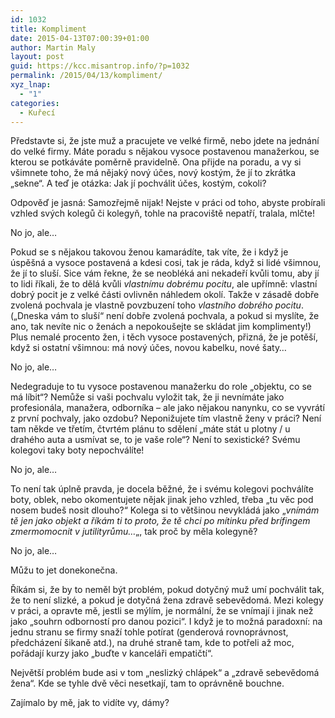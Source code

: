 ```yaml
---
id: 1032
title: Kompliment
date: 2015-04-13T07:00:39+01:00
author: Martin Maly
layout: post
guid: https://kcc.misantrop.info/?p=1032
permalink: /2015/04/13/kompliment/
xyz_lnap:
  - "1"
categories:
  - Kuřecí
---
```

Představte si, že jste muž a pracujete ve velké firmě, nebo jdete na jednání do velké firmy. Máte poradu s nějakou vysoce postavenou manažerkou, se kterou se potkáváte poměrně pravidelně. Ona přijde na poradu, a vy si všimnete toho, že má nějaký nový účes, nový kostým, že jí to zkrátka &#8222;sekne&#8220;. A teď je otázka: Jak jí pochválit účes, kostým, cokoli?

Odpověď je jasná: Samozřejmě nijak! Nejste v práci od toho, abyste probírali vzhled svých kolegů či kolegyň, tohle na pracoviště nepatří, tralala, mlčte!

No jo, ale&#8230;

Pokud se s nějakou takovou ženou kamarádíte, tak víte, že i když je úspěšná a vysoce postavená a kdesi cosi, tak je ráda, když si lidé všimnou, že jí to sluší. Sice vám řekne, že se neobléká ani nekadeří kvůli tomu, aby jí to lidi říkali, že to dělá kvůli _vlastnímu dobrému pocitu_, ale upřímně: vlastní dobrý pocit je z velké části ovlivněn náhledem okolí. Takže v zásadě dobře zvolená pochvala je vlastně povzbuzení toho _vlastního dobrého pocitu_. (&#8222;Dneska vám to sluší&#8220; není dobře zvolená pochvala, a pokud si myslíte, že ano, tak nevíte nic o ženách a nepokoušejte se skládat jim komplimenty!) Plus nemalé procento žen, i těch vysoce postavených, přizná, že je potěší, když si ostatní všimnou: má nový účes, novou kabelku, nové šaty&#8230;

No jo, ale&#8230;

Nedegraduje to tu vysoce postavenou manažerku do role &#8222;objektu, co se má líbit&#8220;? Nemůže si vaši pochvalu vyložit tak, že ji nevnímáte jako profesionála, manažera, odborníka &#8211; ale jako nějakou nanynku, co se vyvrátí z první pochvaly, jako ozdobu? Neponižujete tím vlastně ženy v práci? Není tam někde ve třetím, čtvrtém plánu to sdělení &#8222;máte stát u plotny / u drahého auta a usmívat se, to je vaše role&#8220;? Není to sexistické? Svému kolegovi taky boty nepochválíte!

No jo, ale&#8230;

To není tak úplně pravda, je docela běžné, že i svému kolegovi pochválíte boty, oblek, nebo okomentujete nějak jinak jeho vzhled, třeba &#8222;tu věc pod nosem budeš nosit dlouho?&#8220; Kolega si to většinou nevykládá jako &#8222;_vnímám tě jen jako objekt a říkám ti to proto, že tě chci po mítinku před brífingem zmermomocnit v jutilityrůmu&#8230;_&#8222;, tak proč by měla kolegyně?

No jo, ale&#8230;

Můžu to jet donekonečna.

Říkám si, že by to neměl být problém, pokud dotyčný muž umí pochválit tak, že to není slizké, a pokud je dotyčná žena zdravě sebevědomá. Mezi kolegy v práci, a opravte mě, jestli se mýlím, je normální, že se vnímají i jinak než jako &#8222;souhrn odborností pro danou pozici&#8220;. I když je to možná paradoxní: na jednu stranu se firmy snaží tohle potírat (genderová rovnoprávnost, předcházení šikaně atd.), na druhé straně tam, kde to potřeli až moc, pořádají kurzy jako &#8222;buďte v kanceláři empatičtí&#8220;.

Největší problém bude asi v tom &#8222;neslizký chlápek&#8220; a &#8222;zdravě sebevědomá žena&#8220;. Kde se tyhle dvě věci nesetkají, tam to oprávněně bouchne.

Zajímalo by mě, jak to vidíte vy, dámy?